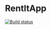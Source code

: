 # RentItApp

[![Build status](https://build.appcenter.ms/v0.1/apps/88d0b5a4-9003-49cf-aa0b-b381549c02b3/branches/development/badge)](https://appcenter.ms)

